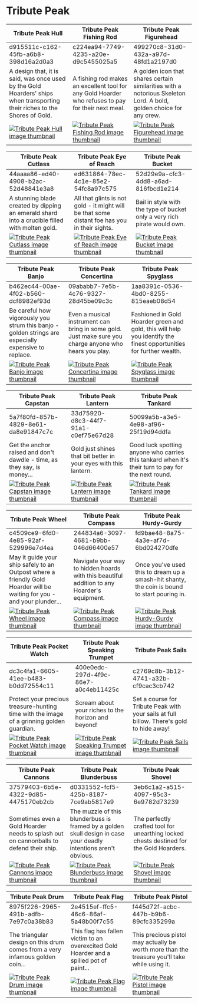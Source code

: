 # Tribute Peak

| Tribute Peak Hull | Tribute Peak Fishing Rod | Tribute Peak Figurehead |
| ----------------- | ------------------------ | ----------------------- |
| d915511c-c162-45fb-a6b8-398d16a2d0a3 | c224ea94-7749-4235-a20e-d9c5455025a5 | 499270c8-31d0-432a-a97d-48fd1a2197d0 |
| A design that, it is said, was once used by the Gold Hoarders' ships when transporting their riches to the Shores of Gold. | A fishing rod makes an excellent tool for any Gold Hoarder who refuses to pay for their next meal. | A golden icon that shares certain similarities with a notorious Skeleton Lord. A bold, golden choice for any crew. |
| [![Tribute Peak Hull image thumbnail](https://seaofthieves.wiki.gg/images/0/04/Tribute_Peak_Hull.png)](https://seaofthieves.wiki.gg/wiki/Tribute_Peak_Hull) | [![Tribute Peak Fishing Rod image thumbnail](https://seaofthieves.wiki.gg/images/3/37/Tribute_Peak_Fishing_Rod.png)](https://seaofthieves.wiki.gg/wiki/Tribute_Peak_Fishing_Rod) | [![Tribute Peak Figurehead image thumbnail](https://seaofthieves.wiki.gg/images/b/b3/Tribute_Peak_Figurehead.png)](https://seaofthieves.wiki.gg/wiki/Tribute_Peak_Figurehead) |

| Tribute Peak Cutlass | Tribute Peak Eye of Reach | Tribute Peak Bucket |
| -------------------- | ------------------------- | ------------------- |
| 44aaaa86-ed40-4908-b2ac-52d48841e3a8 | ed631864-78ec-4c1e-85e2-54fc8a97c575 | 52d29e9a-cfc3-4dd8-a6ad-816fbcd1e214 |
| A stunning blade created by dipping an emerald shard into a crucible filled with molten gold. | All that glints is not gold - it might will be that some distant foe has you in their sights. | Bail in style with the type of bucket only a very rich pirate would own. |
| [![Tribute Peak Cutlass image thumbnail](https://seaofthieves.wiki.gg/images/e/e8/Tribute_Peak_Cutlass.png)](https://seaofthieves.wiki.gg/wiki/Tribute_Peak_Cutlass) | [![Tribute Peak Eye of Reach image thumbnail](https://seaofthieves.wiki.gg/images/c/c3/Tribute_Peak_Eye_of_Reach.png)](https://seaofthieves.wiki.gg/wiki/Tribute_Peak_Eye_of_Reach) | [![Tribute Peak Bucket image thumbnail](https://seaofthieves.wiki.gg/images/3/3d/Tribute_Peak_Bucket.png)](https://seaofthieves.wiki.gg/wiki/Tribute_Peak_Bucket) |

| Tribute Peak Banjo | Tribute Peak Concertina | Tribute Peak Spyglass |
| ------------------ | ----------------------- | --------------------- |
| b462ec44-00ae-4f02-b560-dcf8982ef93d | 09ababb7-7e5b-4c76-9327-28d45be09c3c | 1aa8391c-0536-4bd0-8255-815eaeb08d54 |
| Be careful how vigorously you strum this banjo - golden strings are especially expensive to replace. | Even a musical instrument can bring in some gold. Just make sure you charge anyone who hears you play. | Fashioned in Gold Hoarder green and gold, this will help you identify the finest opportunities for further wealth. |
| [![Tribute Peak Banjo image thumbnail](https://seaofthieves.wiki.gg/images/f/fd/Tribute_Peak_Banjo.png)](https://seaofthieves.wiki.gg/wiki/Tribute_Peak_Banjo) | [![Tribute Peak Concertina image thumbnail](https://seaofthieves.wiki.gg/images/c/c1/Tribute_Peak_Concertina.png)](https://seaofthieves.wiki.gg/wiki/Tribute_Peak_Concertina) | [![Tribute Peak Spyglass image thumbnail](https://seaofthieves.wiki.gg/images/8/8d/Tribute_Peak_Spyglass.png)](https://seaofthieves.wiki.gg/wiki/Tribute_Peak_Spyglass) |

| Tribute Peak Capstan | Tribute Peak Lantern | Tribute Peak Tankard |
| -------------------- | -------------------- | -------------------- |
| 5a7f80fd-857b-4829-8e61-da8e91847c7c | 33d75920-d8c3-44f7-91a1-c0ef75e67d28 | 50099a5b-a3e5-4e98-af96-25f19d94ddfa |
| Get the anchor raised and don't dawdle - time, as they say, is money... | Gold just shines that bit better in your eyes with this lantern. | Good luck spotting anyone who carries this tankard when it's their turn to pay for the next round. |
| [![Tribute Peak Capstan image thumbnail](https://seaofthieves.wiki.gg/images/6/6f/Tribute_Peak_Capstan.png)](https://seaofthieves.wiki.gg/wiki/Tribute_Peak_Capstan) | [![Tribute Peak Lantern image thumbnail](https://seaofthieves.wiki.gg/images/0/09/Tribute_Peak_Lantern.png)](https://seaofthieves.wiki.gg/wiki/Tribute_Peak_Lantern) | [![Tribute Peak Tankard image thumbnail](https://seaofthieves.wiki.gg/images/0/0f/Tribute_Peak_Tankard.png)](https://seaofthieves.wiki.gg/wiki/Tribute_Peak_Tankard) |

| Tribute Peak Wheel | Tribute Peak Compass | Tribute Peak Hurdy-Gurdy |
| ------------------ | -------------------- | ------------------------ |
| c4509ce9-6fd0-4e85-92af-529996e7d4ea | 244834a6-3097-4681-b9bb-046d66400e57 | fd9bae48-8a75-4a3e-af7d-6bd024270dfe |
| May it guide your ship safely to an Outpost where a friendly Gold Hoarder will be waiting for you - and your plunder... | Navigate your way to hidden hoards with this beautiful addition to any Hoarder's equipment. | Once you've used this to dream up a smash-hit shanty, the coin is bound to start pouring in. |
| [![Tribute Peak Wheel image thumbnail](https://seaofthieves.wiki.gg/images/5/58/Tribute_Peak_Wheel.png)](https://seaofthieves.wiki.gg/wiki/Tribute_Peak_Wheel) | [![Tribute Peak Compass image thumbnail](https://seaofthieves.wiki.gg/images/e/ed/Tribute_Peak_Compass.png)](https://seaofthieves.wiki.gg/wiki/Tribute_Peak_Compass) | [![Tribute Peak Hurdy-Gurdy image thumbnail](https://seaofthieves.wiki.gg/images/8/87/Tribute_Peak_Hurdy-Gurdy.png)](https://seaofthieves.wiki.gg/wiki/Tribute_Peak_Hurdy-Gurdy) |

| Tribute Peak Pocket Watch | Tribute Peak Speaking Trumpet | Tribute Peak Sails |
| ------------------------- | ----------------------------- | ------------------ |
| dc3c4fa1-6605-41ee-b483-b0dd72554c11 | 400e0edc-297d-4f9c-86e7-a0c4eb11425c | c2769c8b-3b12-4741-a32b-cf9cac3cb742 |
| Protect your precious treasure-hunting time with the image of a grinning golden guardian. | Scream about your riches to the horizon and beyond! | Set a course for Tribute Peak with your sails at full billow. There's gold to hide away! |
| [![Tribute Peak Pocket Watch image thumbnail](https://seaofthieves.wiki.gg/images/2/23/Tribute_Peak_Pocket_Watch.png)](https://seaofthieves.wiki.gg/wiki/Tribute_Peak_Pocket_Watch) | [![Tribute Peak Speaking Trumpet image thumbnail](https://seaofthieves.wiki.gg/images/3/3f/Tribute_Peak_Speaking_Trumpet.png)](https://seaofthieves.wiki.gg/wiki/Tribute_Peak_Speaking_Trumpet) | [![Tribute Peak Sails image thumbnail](https://seaofthieves.wiki.gg/images/5/57/Tribute_Peak_Sails.png)](https://seaofthieves.wiki.gg/wiki/Tribute_Peak_Sails) |

| Tribute Peak Cannons | Tribute Peak Blunderbuss | Tribute Peak Shovel |
| -------------------- | ------------------------ | ------------------- |
| 37579403-6b5e-4322-9d85-4475170eb2cb | d0331552-fcf5-425b-8187-7ce9ab5817e9 | 3eb6c1a2-a515-4097-95c3-6e9782d73239 |
| Sometimes even a Gold Hoarder needs to splash out on cannonballs to defend their ship. | The muzzle of this blunderbuss is framed by a golden skull design in case your deadly intentions aren't obvious. | The perfectly crafted tool for unearthing locked chests destined for the Gold Hoarders. |
| [![Tribute Peak Cannons image thumbnail](https://seaofthieves.wiki.gg/images/6/65/Tribute_Peak_Cannons.png)](https://seaofthieves.wiki.gg/wiki/Tribute_Peak_Cannons) | [![Tribute Peak Blunderbuss image thumbnail](https://seaofthieves.wiki.gg/images/2/26/Tribute_Peak_Blunderbuss.png)](https://seaofthieves.wiki.gg/wiki/Tribute_Peak_Blunderbuss) | [![Tribute Peak Shovel image thumbnail](https://seaofthieves.wiki.gg/images/f/f4/Tribute_Peak_Shovel.png)](https://seaofthieves.wiki.gg/wiki/Tribute_Peak_Shovel) |

| Tribute Peak Drum | Tribute Peak Flag | Tribute Peak Pistol |
| ----------------- | ----------------- | ------------------- |
| 8975f226-2965-491b-adfb-7e97c0a38b83 | 2e4515ef-ffc5-46c6-86af-5a48b00f7c55 | f445d72f-acbc-447b-b9b6-89cfc335299a |
| The triangular design on this drum comes from a very infamous golden coin... | This flag has fallen victim to an overexcited Gold Hoarder and a spilled pot of paint... | This precious pistol may actually be worth more than the treasure you'll take while using it. |
| [![Tribute Peak Drum image thumbnail](https://seaofthieves.wiki.gg/images/2/2e/Tribute_Peak_Drum.png)](https://seaofthieves.wiki.gg/wiki/Tribute_Peak_Drum) | [![Tribute Peak Flag image thumbnail](https://seaofthieves.wiki.gg/images/f/f2/Tribute_Peak_Flag.png)](https://seaofthieves.wiki.gg/wiki/Tribute_Peak_Flag) | [![Tribute Peak Pistol image thumbnail](https://seaofthieves.wiki.gg/images/1/16/Tribute_Peak_Pistol.png)](https://seaofthieves.wiki.gg/wiki/Tribute_Peak_Pistol) |
